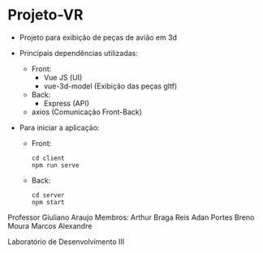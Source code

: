 # Projeto-VR

-   Projeto para exibição de peças de avião em 3d

-   Principais dependências utilizadas:

    -   Front:
        -   Vue JS (UI)
        -   vue-3d-model (Exibição das peças gltf)
    -   Back:
        -   Express (API)
    -   axios (Comunicação Front-Back)

-   Para iniciar a aplicação:
    -   Front:
        ```
        cd client
        npm run serve
        ```
    -   Back:
        ```
        cd server
        npm start
        ```

Professor Giuliano Araujo
Membros:
    Arthur Braga Reis
    Adan Portes
    Breno Moura
    Marcos Alexandre
    
Laboratório de Desenvolvimento III
